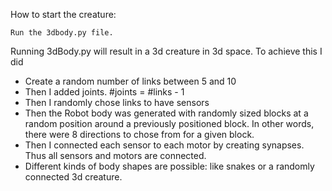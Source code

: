 How to start the creature:

    Run the 3dbody.py file.

Running 3dBody.py will result in a 3d creature in 3d space. To achieve this I did

- Create a random number of links between 5 and 10
- Then I added joints. #joints = #links - 1
- Then I randomly chose links to have sensors
- Then the Robot body was generated with randomly sized blocks at a random position around a previously positioned block. In other words, there were 8 directions to chose from for a given block.
- Then I connected each sensor to each motor by creating synapses. Thus all sensors and motors are connected. 
- Different kinds of body shapes are possible: like snakes or a randomly connected 3d creature. 